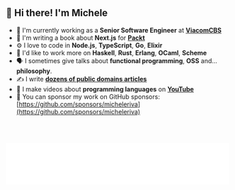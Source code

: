 ## 👋 Hi there! I'm Michele

- 🏢   I'm currently working as a **Senior Software Engineer** at **[ViacomCBS](https://viacbs.com)**
- 📙   I'm writing a book about **Next.js** for **[Packt](https://www.packtpub.com)**
- ⚙️    I love to code in **Node.js**, **TypeScript**, **Go**, **Elixir**
- 🔭   I'd like to work more on **Haskell**, **Rust**, **Erlang**, **OCaml**, **Scheme**
- 🗣   I sometimes give talks about **functional programming**, **OSS** and... **philosophy**.
- ✍️    I write **[dozens of public domains articles](https://www.hackdoor.io/users/micheleriva)**
- 🎥   I make videos about **programming languages** on **[YouTube](https://www.youtube.com/channel/UCgZgEdT-H9bSqhumMiWybXA)**
- 🙏   You can sponsor my work on GitHub sponsors: [https://github.com/sponsors/micheleriva](https://github.com/sponsors/micheleriva)

<br />
<br />
<p align="center">
  <img src="/github-metrics.svg" />
</p>
